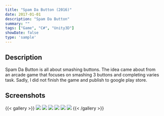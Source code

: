 ```yaml
---
title: "Spam Da Button (2016)"
date: 2017-01-01
description: "Spam Da Button"
summary: ""
tags: ["Game", "C#", "Unity3D"]
showDate: false
type: 'sample'
---
```


## Description

Spam Da Button is all about smashing buttons. The idea came about from an arcade game that focuses on smashing 3 buttons and completing varies task. Sadly, I did not finish the game and publish to google play store.

## Screenshots

{{< gallery >}}
  <img src="gallery/1.png" class="grid-w33" />
  <img src="gallery/2.png" class="grid-w33" />
  <img src="gallery/3.png" class="grid-w33" />
  <img src="gallery/4.png" class="grid-w33" />
  <img src="gallery/5.png" class="grid-w33" />
  <img src="gallery/6.png" class="grid-w33" />
{{< /gallery >}}
